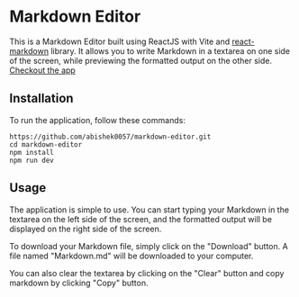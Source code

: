 # Markdown Editor

This is a Markdown Editor built using ReactJS with Vite and [react-markdown](https://www.npmjs.com/package/react-markdown) library. It allows you to write Markdown in a textarea on one side of the screen, while previewing the formatted output on the other side.  
[Checkout the app](https://goodmarkdownviewer.netlify.app/)

## Installation

To run the application, follow these commands:

```
https://github.com/abishek0057/markdown-editor.git
cd markdown-editor
npm install
npm run dev
```
## Usage
The application is simple to use. You can start typing your Markdown in the textarea on the left side of the screen, and the formatted output will be displayed on the right side of the screen.

To download your Markdown file, simply click on the "Download" button. A file named "Markdown.md" will be downloaded to your computer.

You can also clear the textarea by clicking on the "Clear" button and copy markdown by clicking "Copy" button.
